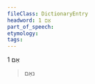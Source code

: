 ```yaml
---
fileClass: DictionaryEntry
headword: אַם 1
part_of_speech: 
etymology: 
tags: 
---
```

אַם 1
> נאַם

